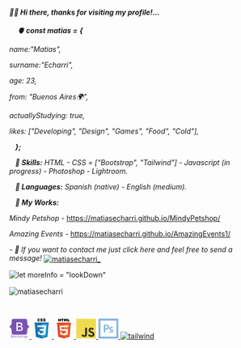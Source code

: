 
#### *👋🏻​ Hi there, thanks for visiting my profile!...*  
      ***🫀 const matias =*** ***{***


*name:"Matias",*

*surname:"Echarri",*

*age: 23,*

*from: "Buenos Aires🌍",*

*actuallyStudying: true,*

*likes: ["Developing", "Design", "Games", "Food", "Cold"],*

   ***};***

   ***🌊 Skills:*** *HTML - CSS = ["Bootstrap", "Tailwind"] - Javascript  (in progress) - Photoshop - Lightroom.*

   ***🌊 Languages:*** *Spanish (native) - English (medium).*

   ***🌊 My Works:*** 
   
  *Mindy Petshop -* https://matiasecharri.github.io/MindyPetshop/ 


  *Amazing Events -* https://matiasecharri.github.io/AmazingEvents1/
 



*- 🔭 If you want to contact me just click here and feel free to send a message!* 
<a href="https://instagram.com/matiasecharri_" target="blank"><img align="center" src="https://raw.githubusercontent.com/rahuldkjain/github-profile-readme-generator/master/src/images/icons/Social/instagram.svg" alt="matiasecharri_" height="30" width="40" /></a> 
</p>




![*let moreInfo = "lookDown"*](https://media.tenor.com/ZvOCunW56s4AAAAd/rain-pixel.gifv)

<p><img align="center" src="https://github-readme-stats.vercel.app/api/top-langs?username=matiasecharri&show_icons=true&locale=en&layout=compact" alt="matiasecharri" /></p>
         <p align="left"> <a href="https://getbootstrap.com" target="_blank" rel="noreferrer"> <img src="https://raw.githubusercontent.com/devicons/devicon/master/icons/bootstrap/bootstrap-plain-wordmark.svg" alt="bootstrap" width="40" height="40"/> </a> <a href="https://www.w3schools.com/css/" target="_blank" rel="noreferrer"> <img src="https://raw.githubusercontent.com/devicons/devicon/master/icons/css3/css3-original-wordmark.svg" alt="css3" width="40" height="40"/> </a> <a href="https://www.w3.org/html/" target="_blank" rel="noreferrer"> <img src="https://raw.githubusercontent.com/devicons/devicon/master/icons/html5/html5-original-wordmark.svg" alt="html5" width="40" height="40"/> </a> <a href="https://developer.mozilla.org/en-US/docs/Web/JavaScript" target="_blank" rel="noreferrer"> <img src="https://raw.githubusercontent.com/devicons/devicon/master/icons/javascript/javascript-original.svg" alt="javascript" width="40" height="40"/> </a> <a href="https://www.photoshop.com/en" target="_blank" rel="noreferrer"> <img src="https://raw.githubusercontent.com/devicons/devicon/master/icons/photoshop/photoshop-line.svg" alt="photoshop" width="40" height="40"/> </a> <a href="https://tailwindcss.com/" target="_blank" rel="noreferrer"> <img src="https://www.vectorlogo.zone/logos/tailwindcss/tailwindcss-icon.svg" alt="tailwind" width="40" height="40"/> </a> </p>
<p align="left">











